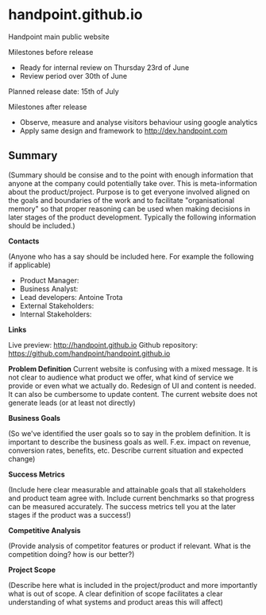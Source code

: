 # handpoint.github.io
Handpoint main public website

Milestones before release
* Ready for internal review on Thursday 23rd of June
* Review period over 30th of June 

Planned release date: 15th of July

Milestones after release
* Observe, measure and analyse visitors behaviour using google analytics
* Apply same design and framework to http://dev.handpoint.com

Summary
-------
(Summary should be consise and to the point with enough information that anyone at the company could potentially take over. This is meta-information about the product/project. Purpose is to get everyone involved aligned on the goals and boundaries of the work and to facilitate "organisational memory" so that proper reasoning can be used when making decisions in later stages of the product development. Typically the following information should be included.)

__Contacts__

(Anyone who has a say should be included here. For example the following if applicable)

* Product Manager:  
* Business Analyst:
* Lead developers: Antoine Trota
* External Stakeholders:
* Internal Stakeholders:

__Links__

Live preview: http://handpoint.github.io
Github repository: https://github.com/handpoint/handpoint.github.io


__Problem Definition__
Current website is confusing with a mixed message. It is not clear to audience what product we offer, what kind of service we provide or even what we actually do. Redesign of UI and content is needed. It can also be cumbersome to update content. The current website does not generate leads (or at least not directly)

__Business Goals__

(So we've identified the user goals so to say in the problem definition. It is important to describe the business goals as well. F.ex. impact on revenue, conversion rates, benefits, etc. Describe current situation and expected change)

__Success Metrics__

(Include here clear measurable and attainable goals that all stakeholders and product team agree with. Include current benchmarks so that progress can be measured accurately. The success metrics tell you at the later stages if the product was a success!)

__Competitive Analysis__

(Provide analysis of competitor features or product if relevant. What is the competition doing? how is our better?)

__Project Scope__

(Describe here what is included in the project/product and more importantly what is out of scope. A clear definition of scope facilitates a clear understanding of what systems and product areas this will affect)

